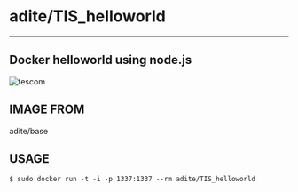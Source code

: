 # adite/TIS_helloworld
---
## Docker helloworld using node.js
![tescom](https://en.gravatar.com/userimage/96759029/aa4308f795041de37cc2fedf0d1071ca?size=128)

## IMAGE FROM
adite/base

## USAGE
```shell
$ sudo docker run -t -i -p 1337:1337 --rm adite/TIS_helloworld
